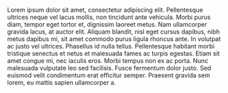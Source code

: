 Lorem ipsum dolor sit amet, consectetur adipiscing elit. Pellentesque ultrices neque vel lacus mollis, non tincidunt ante vehicula. Morbi purus diam, tempor eget tortor et, dignissim laoreet metus. Nam ullamcorper gravida lacus, at auctor elit. Aliquam blandit, nisl eget cursus dapibus, nibh metus dapibus mi, sit amet commodo purus ligula rhoncus ante. In volutpat ac justo vel ultrices. Phasellus id nulla tellus. Pellentesque habitant morbi tristique senectus et netus et malesuada fames ac turpis egestas. Etiam sit amet congue mi, nec iaculis eros. Morbi tempus non ex ac porta. Nunc malesuada vulputate leo sed facilisis. Fusce fermentum dolor justo. Sed euismod velit condimentum erat efficitur semper. Praesent gravida sem lorem, eu mattis sapien ullamcorper a.
